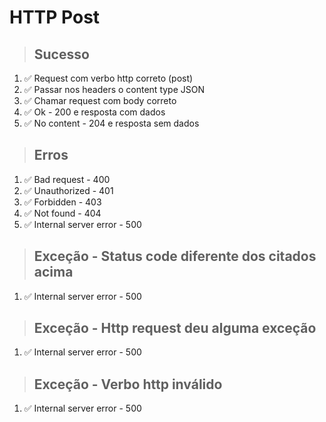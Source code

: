 # HTTP Post

> ## Sucesso

1.  ✅ Request com verbo http correto (post)
2.  ✅ Passar nos headers o content type JSON
3.  ✅ Chamar request com body correto
4.  ✅ Ok - 200 e resposta com dados
5.  ✅ No content - 204 e resposta sem dados

> ## Erros

1.  ✅ Bad request - 400
2.  ✅ Unauthorized - 401
3.  ✅ Forbidden - 403
4.  ✅ Not found - 404
5.  ✅ Internal server error - 500

> ## Exceção - Status code diferente dos citados acima

1.  ✅ Internal server error - 500

> ## Exceção - Http request deu alguma exceção

1.  ✅ Internal server error - 500

> ## Exceção - Verbo http inválido

1.  ✅ Internal server error - 500

